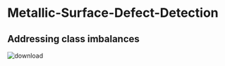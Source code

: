 # Metallic-Surface-Defect-Detection

## Addressing class imbalances
![download](https://github.com/Maherstad/Metallic-Surface-Defect-Detection/assets/30124102/1c822041-5986-490a-9939-9aa019ffff73)
